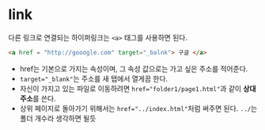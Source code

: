 # link



다른 링크로 연결되는 하이퍼링크는 `<a>` 태그를 사용하면 된다.

```html
<a href = "http://gooogle.com" target="_balnk"> 구글 </a>
```

+ href는 기본으로 가지는 속성이며, 그 속성 값으로는 가고 싶은 주소를 적어준다.
+ `target="_blank"`는 주소를 새 탭에서 열게끔 한다.
+ 자신이 가지고 있는 파일로 이동하려면 `href="folder1/page1.html"`과 같이 **상대주소**를 쓴다.
+ 상위 페이지로 돌아가기 위해서는 `href="../index.html"`처럼 써주면 된다. `../`는 폴더 개수라 생각하면 될듯

